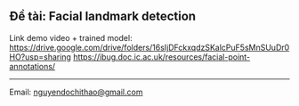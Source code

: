 Đề tài: Facial landmark detection
--

Link demo video + trained model: https://drive.google.com/drive/folders/16sIjDFckxqdzSKalcPuF5sMnSUuDr0HO?usp=sharing 
https://ibug.doc.ic.ac.uk/resources/facial-point-annotations/

-------------------------------------------------------------------------------------
Email: nguyendochithao@gmail.com
